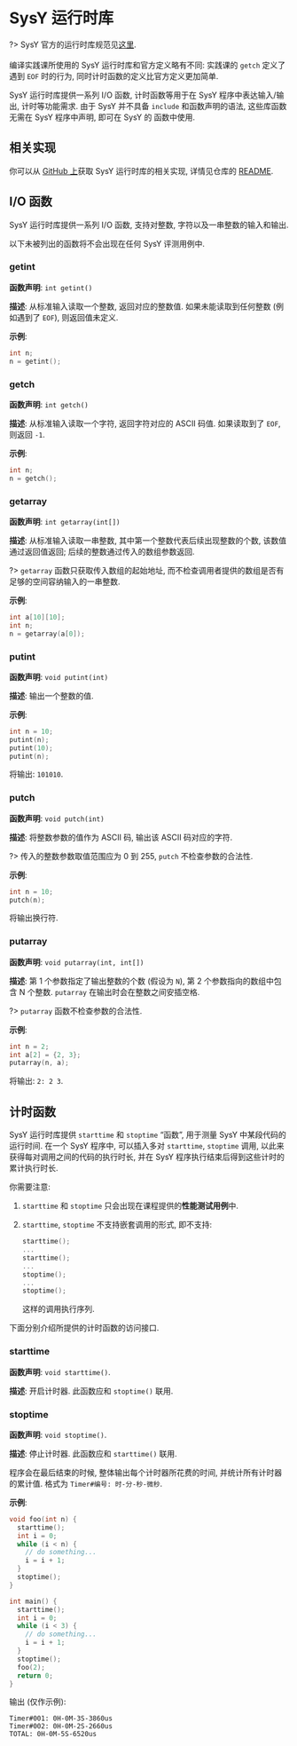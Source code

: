 # SysY 运行时库

?> SysY 官方的运行时库规范见[这里](https://gitlab.eduxiji.net/nscscc/compiler2021/-/blob/master/SysY%E8%BF%90%E8%A1%8C%E6%97%B6%E5%BA%93.pdf).
<br><br>
编译实践课所使用的 SysY 运行时库和官方定义略有不同: 实践课的 `getch` 定义了遇到 `EOF` 时的行为, 同时计时函数的定义比官方定义更加简单.

SysY 运行时库提供一系列 I/O 函数, 计时函数等用于在 SysY 程序中表达输入/输出, 计时等功能需求. 由于 SysY 并不具备 `include` 和函数声明的语法, 这些库函数无需在 SysY 程序中声明, 即可在 SysY 的 函数中使用.

## 相关实现

你可以从 [GitHub 上](https://github.com/pku-minic/sysy-runtime-lib/)获取 SysY 运行时库的相关实现, 详情见仓库的 [README](https://github.com/pku-minic/sysy-runtime-lib/blob/master/README.md).

## I/O 函数

SysY 运行时库提供一系列 I/O 函数, 支持对整数, 字符以及一串整数的输入和输出.

以下未被列出的函数将不会出现在任何 SysY 评测用例中.

### getint

**函数声明**: `int getint()`

**描述**: 从标准输入读取一个整数, 返回对应的整数值. 如果未能读取到任何整数 (例如遇到了 `EOF`), 则返回值未定义.

**示例**:

```c
int n;
n = getint();
```

### getch

**函数声明**: `int getch()`

**描述**: 从标准输入读取一个字符, 返回字符对应的 ASCII 码值. 如果读取到了 `EOF`, 则返回 `-1`.

**示例**:

```c
int n;
n = getch();
```

### getarray

**函数声明**: `int getarray(int[])`

**描述**: 从标准输入读取一串整数, 其中第一个整数代表后续出现整数的个数, 该数值通过返回值返回; 后续的整数通过传入的数组参数返回.

?> `getarray` 函数只获取传入数组的起始地址, 而不检查调用者提供的数组是否有足够的空间容纳输入的一串整数.

**示例**:

```c
int a[10][10];
int n;
n = getarray(a[0]);
```

### putint

**函数声明**: `void putint(int)`

**描述**: 输出一个整数的值.

**示例**:

```c
int n = 10;
putint(n);
putint(10);
putint(n);
```

将输出: `101010`.

### putch

**函数声明**: `void putch(int)`

**描述**: 将整数参数的值作为 ASCII 码, 输出该 ASCII 码对应的字符.

?> 传入的整数参数取值范围应为 0 到 255, `putch` 不检查参数的合法性.

**示例**:

```c
int n = 10;
putch(n);
```

将输出换行符.

### putarray

**函数声明**: `void putarray(int, int[])`

**描述**: 第 1 个参数指定了输出整数的个数 (假设为 `N`), 第 2 个参数指向的数组中包含 N 个整数. `putarray` 在输出时会在整数之间安插空格.

?> `putarray` 函数不检查参数的合法性.

**示例**:

```c
int n = 2;
int a[2] = {2, 3};
putarray(n, a);
```

将输出: `2: 2 3`.

## 计时函数

SysY 运行时库提供 `starttime` 和 `stoptime` “函数”, 用于测量 SysY 中某段代码的运行时间. 在一个 SysY 程序中, 可以插入多对 `starttime`, `stoptime` 调用, 以此来获得每对调用之间的代码的执行时长, 并在 SysY 程序执行结束后得到这些计时的累计执行时长.

你需要注意:

1. `starttime` 和 `stoptime` 只会出现在课程提供的**性能测试用例**中.

2. `starttime`, `stoptime` 不支持嵌套调用的形式, 即不支持:

    ```c
    starttime();
    ...
    starttime();
    ...
    stoptime();
    ...
    stoptime();
    ```

    这样的调用执行序列.

下面分别介绍所提供的计时函数的访问接口.

### starttime

**函数声明**: `void starttime()`.

**描述**: 开启计时器. 此函数应和 `stoptime()` 联用.

### stoptime

**函数声明**: `void stoptime()`.

**描述**: 停止计时器. 此函数应和 `starttime()` 联用.

程序会在最后结束的时候, 整体输出每个计时器所花费的时间, 并统计所有计时器的累计值. 格式为 `Timer#编号: 时-分-秒-微秒`.

**示例**:

```c
void foo(int n) {
  starttime();
  int i = 0;
  while (i < n) {
    // do something...
    i = i + 1;
  }
  stoptime();
}

int main() {
  starttime();
  int i = 0;
  while (i < 3) {
    // do something...
    i = i + 1;
  }
  stoptime();
  foo(2);
  return 0;
}
```

输出 (仅作示例):

```
Timer#001: 0H-0M-3S-3860us
Timer#002: 0H-0M-2S-2660us
TOTAL: 0H-0M-5S-6520us
```

